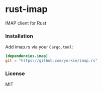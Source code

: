 
rust-imap
================
IMAP client for Rust

### Installation

Add imap.rs via your `Cargo.toml`:
```toml
[dependencies.imap]
git = "https://github.com/yorkie/imap.rs"
```

### License

MIT
